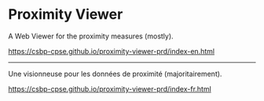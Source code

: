 # Proximity Viewer

A Web Viewer for the proximity measures (mostly). 

https://csbp-cpse.github.io/proximity-viewer-prd/index-en.html

---------------------------------------------------------------------

Une visionneuse pour les données de proximité (majoritairement). 

https://csbp-cpse.github.io/proximity-viewer-prd/index-fr.html
